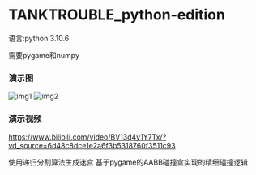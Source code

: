 # TANKTROUBLE_python-edition

语言:python 3.10.6

需要pygame和numpy

### 演示图
![img1](https://github.com/mglyn/TANKTROUBLE-pythonedition/blob/main/pics/pic1.png)
![img2](https://github.com/mglyn/TANKTROUBLE-pythonedition/blob/main/pics/pic2.png)

### 演示视频
https://www.bilibili.com/video/BV13d4y1Y7Tx/?vd_source=6d48c8dce1e2a6f3b5318760f3511c93

使用递归分割算法生成迷宫
基于pygame的AABB碰撞盒实现的精细碰撞逻辑
